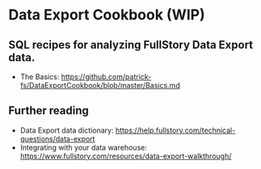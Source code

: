 # Data Export Cookbook (WIP)
## SQL recipes for analyzing FullStory Data Export data.

* The Basics: https://github.com/patrick-fs/DataExportCookbook/blob/master/Basics.md

## Further reading
* Data Export data dictionary: https://help.fullstory.com/technical-questions/data-export
* Integrating with your data warehouse: https://www.fullstory.com/resources/data-export-walkthrough/

